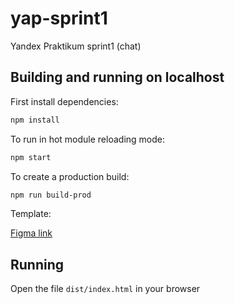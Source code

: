 # yap-sprint1
Yandex Praktikum sprint1 (chat)

## Building and running on localhost

First install dependencies:

```sh
npm install
```

To run in hot module reloading mode:

```sh
npm start
```

To create a production build:

```sh
npm run build-prod
```

Template:

[Figma link](https://www.figma.com/file/H7CIfrutC5DFySj0a1hj77/colloquy-chat)

## Running

Open the file `dist/index.html` in your browser
